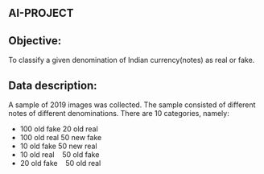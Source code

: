 ## AI-PROJECT

## Objective:
To classify a given denomination of Indian currency(notes) as real or fake.

## Data description:
A sample of 2019 images was collected. The sample consisted of different notes of different denominations. There are 10 categories, namely:

* 100 old fake        20 old real
* 100 old real        50 new fake
*  10 old fake        50 new real
*  10 old real        50 old fake
*  20 old fake        50 old real

